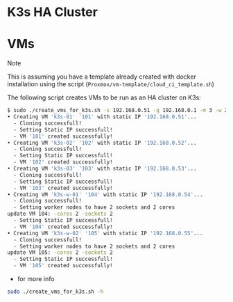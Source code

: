 # K3s HA Cluster

# VMs

> [!Note]
> This is assuming you have a template already created with docker installation using the script (`Proxmox/vm-template/cloud_ci_template.sh`)

The following script creates VMs to be run as an HA cluster on K3s:

```bash
$ sudo ./create_vms_for_k3s.sh -s 192.168.0.51 -g 192.168.0.1 -m 3 -w 2 -i 101
• Creating VM 'k3s-01' '101' with static IP '192.168.0.51'...
  - Cloning successfull!
  - Setting Static IP successfull!
  - VM '101' created successfully!
• Creating VM 'k3s-02' '102' with static IP '192.168.0.52'...
  - Cloning successfull!
  - Setting Static IP successfull!
  - VM '102' created successfully!
• Creating VM 'k3s-03' '103' with static IP '192.168.0.53'...
  - Cloning successfull!
  - Setting Static IP successfull!
  - VM '103' created successfully!
• Creating VM 'k3s-w-01' '104' with static IP '192.168.0.54'...
  - Cloning successfull!
  - Setting worker nodes to have 2 sockets and 2 cores
update VM 104: -cores 2 -sockets 2
  - Setting Static IP successfull!
  - VM '104' created successfully!
• Creating VM 'k3s-w-02' '105' with static IP '192.168.0.55'...
  - Cloning successfull!
  - Setting worker nodes to have 2 sockets and 2 cores
update VM 105: -cores 2 -sockets 2
  - Setting Static IP successfull!
  - VM '105' created successfully!
```

- for more info
```bash
sudo ./create_vms_for_k3s.sh -h
```
